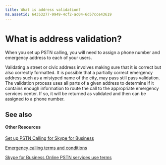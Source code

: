 ```yaml
---
title: What is address validation?
ms.assetid: 64353277-9949-4cf2-ac04-6d57cce43619
---
```



# What is address validation?

When you set up PSTN calling, you will need to assign a phone number and emergency address to each of your users.
  
    
    

Validating a street or civic address involves making sure that it is correct but also correctly formatted. It is possible that a partially correct emergency address such as a mistyped name of the city, may pass still pass validation. The validation process uses all parts of a given address to determine if it contains enough information to route the call to the appropriate emergency services center. If so, it will be returned as validated and then can be assigned to a phone number.
## See also


#### Other Resources


  
    
    
 [Set up PSTN Calling for Skype for Business](set-up-pstn-calling-for-skype-for-business.md)
  
    
    
 [Emergency calling terms and conditions](emergency-calling-terms-and-conditions.md)
  
    
    
 [Skype for Business Online PSTN services use terms](skype-for-business-online-pstn-services-use-terms.md)
